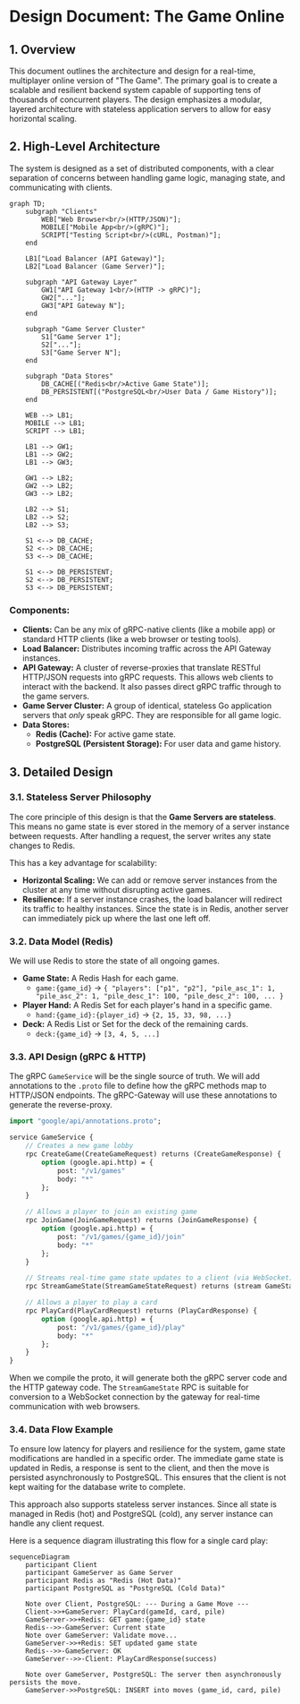 # Design Document: The Game Online

## 1. Overview

This document outlines the architecture and design for a real-time, multiplayer online version of "The Game". The primary goal is to create a scalable and resilient backend system capable of supporting tens of thousands of concurrent players. The design emphasizes a modular, layered architecture with stateless application servers to allow for easy horizontal scaling.

## 2. High-Level Architecture

The system is designed as a set of distributed components, with a clear separation of concerns between handling game logic, managing state, and communicating with clients.

```mermaid
graph TD;
    subgraph "Clients"
        WEB["Web Browser<br/>(HTTP/JSON)"];
        MOBILE["Mobile App<br/>(gRPC)"];
        SCRIPT["Testing Script<br/>(cURL, Postman)"];
    end

    LB1["Load Balancer (API Gateway)"];
    LB2["Load Balancer (Game Server)"];

    subgraph "API Gateway Layer"
        GW1["API Gateway 1<br/>(HTTP -> gRPC)"];
        GW2["..."];
        GW3["API Gateway N"];
    end

    subgraph "Game Server Cluster"
        S1["Game Server 1"];
        S2["..."];
        S3["Game Server N"];
    end

    subgraph "Data Stores"
        DB_CACHE[("Redis<br/>Active Game State")];
        DB_PERSISTENT[("PostgreSQL<br/>User Data / Game History")];
    end

    WEB --> LB1;
    MOBILE --> LB1;
    SCRIPT --> LB1;

    LB1 --> GW1;
    LB1 --> GW2;
    LB1 --> GW3;

    GW1 --> LB2;
    GW2 --> LB2;
    GW3 --> LB2;

    LB2 --> S1;
    LB2 --> S2;
    LB2 --> S3;

    S1 <--> DB_CACHE;
    S2 <--> DB_CACHE;
    S3 <--> DB_CACHE;

    S1 <--> DB_PERSISTENT;
    S2 <--> DB_PERSISTENT;
    S3 <--> DB_PERSISTENT;
```

### Components:

- **Clients:** Can be any mix of gRPC-native clients (like a mobile app) or standard HTTP clients (like a web browser or testing tools).
- **Load Balancer:** Distributes incoming traffic across the API Gateway instances.
- **API Gateway:** A cluster of reverse-proxies that translate RESTful HTTP/JSON requests into gRPC requests. This allows web clients to interact with the backend. It also passes direct gRPC traffic through to the game servers.
- **Game Server Cluster:** A group of identical, stateless Go application servers that _only_ speak gRPC. They are responsible for all game logic.
- **Data Stores:**
  - **Redis (Cache):** For active game state.
  - **PostgreSQL (Persistent Storage):** For user data and game history.

## 3. Detailed Design

### 3.1. Stateless Server Philosophy

The core principle of this design is that the **Game Servers are stateless**. This means no game state is ever stored in the memory of a server instance between requests. After handling a request, the server writes any state changes to Redis.

This has a key advantage for scalability:

- **Horizontal Scaling:** We can add or remove server instances from the cluster at any time without disrupting active games.
- **Resilience:** If a server instance crashes, the load balancer will redirect its traffic to healthy instances. Since the state is in Redis, another server can immediately pick up where the last one left off.

### 3.2. Data Model (Redis)

We will use Redis to store the state of all ongoing games.

- **Game State:** A Redis Hash for each game.
  - `game:{game_id}` -> `{ "players": ["p1", "p2"], "pile_asc_1": 1, "pile_asc_2": 1, "pile_desc_1": 100, "pile_desc_2": 100, ... }`
- **Player Hand:** A Redis Set for each player's hand in a specific game.
  - `hand:{game_id}:{player_id}` -> `{2, 15, 33, 98, ...}`
- **Deck:** A Redis List or Set for the deck of the remaining cards.
  - `deck:{game_id}` -> `[3, 4, 5, ...]`

### 3.3. API Design (gRPC & HTTP)

The gRPC `GameService` will be the single source of truth. We will add annotations to the `.proto` file to define how the gRPC methods map to HTTP/JSON endpoints. The gRPC-Gateway will use these annotations to generate the reverse-proxy.

```proto
import "google/api/annotations.proto";

service GameService {
    // Creates a new game lobby
    rpc CreateGame(CreateGameRequest) returns (CreateGameResponse) {
        option (google.api.http) = {
            post: "/v1/games"
            body: "*"
        };
    }

    // Allows a player to join an existing game
    rpc JoinGame(JoinGameRequest) returns (JoinGameResponse) {
        option (google.api.http) = {
            post: "/v1/games/{game_id}/join"
            body: "*"
        };
    }

    // Streams real-time game state updates to a client (via WebSocket)
    rpc StreamGameState(StreamGameStateRequest) returns (stream GameStateResponse);

    // Allows a player to play a card
    rpc PlayCard(PlayCardRequest) returns (PlayCardResponse) {
        option (google.api.http) = {
            post: "/v1/games/{game_id}/play"
            body: "*"
        };
    }
}
```

When we compile the proto, it will generate both the gRPC server code and the HTTP gateway code. The `StreamGameState` RPC is suitable for conversion to a WebSocket connection by the gateway for real-time communication with web browsers.

### 3.4. Data Flow Example

To ensure low latency for players and resilience for the system, game state modifications are handled in a specific order. The immediate game state is updated in Redis, a response is sent to the client, and then the move is persisted asynchronously to PostgreSQL. This ensures that the client is not kept waiting for the database write to complete.

This approach also supports stateless server instances. Since all state is managed in Redis (hot) and PostgreSQL (cold), any server instance can handle any client request.

Here is a sequence diagram illustrating this flow for a single card play:

```mermaid
sequenceDiagram
    participant Client
    participant GameServer as Game Server
    participant Redis as "Redis (Hot Data)"
    participant PostgreSQL as "PostgreSQL (Cold Data)"

    Note over Client, PostgreSQL: --- During a Game Move ---
    Client->>+GameServer: PlayCard(gameId, card, pile)
    GameServer->>+Redis: GET game:{game_id} state
    Redis-->>-GameServer: Current state
    Note over GameServer: Validate move...
    GameServer->>+Redis: SET updated game state
    Redis-->>-GameServer: OK
    GameServer-->>-Client: PlayCardResponse(success)

    Note over GameServer, PostgreSQL: The server then asynchronously persists the move.
    GameServer->>PostgreSQL: INSERT into moves (game_id, card, pile)
```
